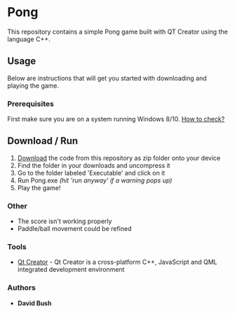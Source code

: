 # Pong
This repository contains a simple Pong game built with QT Creator using the language C++.

## Usage
Below are instructions that will get you started with downloading and playing the game. 

### Prerequisites
First make sure you are on a system running Windows 8/10. [How to check?](https://support.microsoft.com/en-us/windows/which-version-of-windows-operating-system-am-i-running-628bec99-476a-2c13-5296-9dd081cdd808)

## Download / Run
1. [Download](https://github.com/cyberbush/Pong) the code from this repository as zip folder onto your device
2. Find the folder in your downloads and uncompress it
3. Go to the folder labeled 'Executable' and click on it
4. Run Pong.exe *(hit 'run anyway' if a warning pops up)*
5. Play the game!

### Other
* The score isn't working properly
* Paddle/ball movement could be refined


### Tools
* [Qt Creator](https://www.qt.io/product/development-tools) - Qt Creator is a cross-platform C++, JavaScript and QML integrated development environment


### Authors

* **David Bush**
